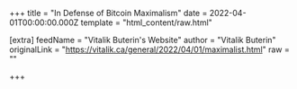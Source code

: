 
+++
title = "In Defense of Bitcoin Maximalism"
date = 2022-04-01T00:00:00.000Z
template = "html_content/raw.html"

[extra]
feedName = "Vitalik Buterin's Website"
author = "Vitalik Buterin"
originalLink = "https://vitalik.ca/general/2022/04/01/maximalist.html"
raw = ""

+++


